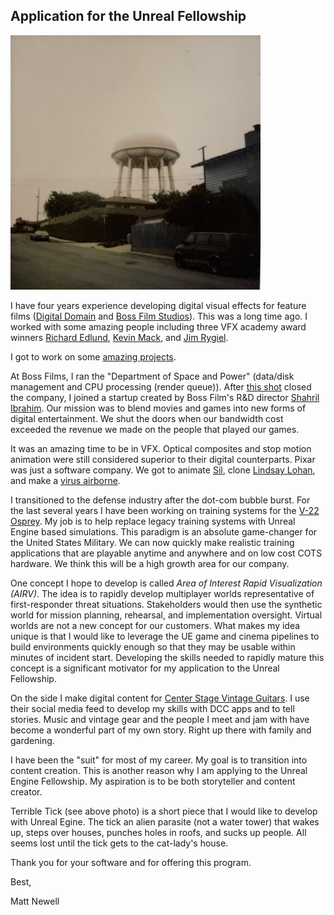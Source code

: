 ## Application for the Unreal Fellowship

![Terrible Tick, Redondo Beach California, 1997](/media/Tick-low.png)

I have four years experience developing digital visual effects for feature films ([Digital Domain](http://www.digitaldomain.com) and [Boss Film Studios](http://www.vfxhq.com/houses/boss.html)). This was a long time ago. I worked with some amazing people including three VFX academy award winners [Richard Edlund](https://www.imdb.com/name/nm0249430/?ref_=fn_al_nm_1), [Kevin Mack](https://www.imdb.com/name/nm0533034/?ref_=fn_al_nm_2), and [Jim Rygiel](https://www.imdb.com/name/nm0753277/?ref_=fn_al_nm_1). 

I got to work on some [amazing projects](https://www.imdb.com/name/nm0627816/#visual_effects).

At Boss Films, I ran the "Department of Space and Power" (data/disk management and CPU processing (render queue)). After [this shot](https://www.youtube.com/watch?v=lAXO8qwlrQ8) closed the company, I joined a startup created by Boss Film's R&D director [Shahril Ibrahim](https://www.imdb.com/name/nm0406567/?ref_=fn_al_nm_1). Our mission was to blend movies and games into new forms of digital entertainment.  We shut the doors when our bandwidth cost exceeded the revenue we made on the people that played our games.

It was an amazing time to be in VFX. Optical composites and stop motion animation were still considered superior to their digital counterparts. Pixar was just a software company. We got to animate [Sil](https://beforesandafters.com/2020/07/13/when-motion-capture-puppets-were-all-the-rage/), clone [Lindsay Lohan](https://apicms.thestar.com.my/uploads/images/2020/07/21/789312.jpg), and make a [virus airborne](https://www.youtube.com/watch?v=Wy-w1-g7OvY).

I transitioned to the defense industry after the dot-com bubble burst. For the last several years I have been working on training systems for the [V-22 Osprey](https://www.raytheonintelligenceandspace.com/capabilities/products/v-22). My job is to help replace legacy training systems with Unreal Engine based simulations. This paradigm is an absolute game-changer for the United States Military. We can now quickly make realistic training applications that are playable anytime and anywhere and on low cost COTS hardware. We think this will be a high growth area for our company. 

One concept I hope to develop is called *Area of Interest Rapid Visualization (AIRV)*. The idea is to rapidly develop multiplayer worlds representative of first-responder threat situations. Stakeholders would then use the synthetic world for mission planning, rehearsal, and implementation oversight. Virtual worlds are not a new concept for our customers. What makes my idea unique is that I would like to leverage the UE game and cinema pipelines to build environments quickly enough so that they may be usable within minutes of incident start. Developing the skills needed to rapidly mature this concept is a significant motivator for my application to the Unreal Fellowship.

On the side I make digital content for [Center Stage Vintage Guitars](https://www.instagram.com/centerstagevintageguitars/). I use their social media feed to develop my skills with DCC apps and to tell stories. Music and vintage gear and the people I meet and jam with have become a wonderful part of my own story. Right up there with family and gardening.

I have been the "suit" for most of my career. My goal is to transition into content creation. This is another reason why I am applying to the Unreal Engine Fellowship. My aspiration is to be both storyteller and content creator. 

Terrible Tick (see above photo) is a short piece that I would like to develop with Unreal Egine. The tick an alien parasite (not a water tower) that wakes up, steps over houses, punches holes in roofs, and sucks up people. All seems lost until the tick gets to the cat-lady's house.   

Thank you for your software and for offering this program. 

Best,

Matt Newell

  
   
